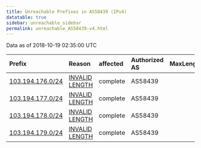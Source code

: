 ```yaml
---
title: Unreachable Prefixes in AS58439 (IPv4)
datatable: true
sidebar: unreachable_sidebar
permalink: unreachable_AS58439-v4.html
---
```


Data as of 2018-10-19 02:35:00 UTC


<div class="datatable-begin"></div>

| Prefix                                                     | Reason                                                                                                     | affected   | Authorized AS   |   MaxLength | Anchor                                       |   unreachable /24s |
|:-----------------------------------------------------------|:-----------------------------------------------------------------------------------------------------------|:-----------|:----------------|------------:|:---------------------------------------------|-------------------:|
| [103.194.176.0/24](https://stat.ripe.net/103.194.176.0/24) | [INVALID LENGTH](https://rpki-validator.ripe.net/announcement-preview?asn=AS58439&prefix=103.194.176.0/24) | complete   | AS58439         |          22 | [APNIC](unreachable_APNIC_RPKI_Root-v4.html) |                  1 |
| [103.194.177.0/24](https://stat.ripe.net/103.194.177.0/24) | [INVALID LENGTH](https://rpki-validator.ripe.net/announcement-preview?asn=AS58439&prefix=103.194.177.0/24) | complete   | AS58439         |          22 | [APNIC](unreachable_APNIC_RPKI_Root-v4.html) |                  1 |
| [103.194.178.0/24](https://stat.ripe.net/103.194.178.0/24) | [INVALID LENGTH](https://rpki-validator.ripe.net/announcement-preview?asn=AS58439&prefix=103.194.178.0/24) | complete   | AS58439         |          22 | [APNIC](unreachable_APNIC_RPKI_Root-v4.html) |                  1 |
| [103.194.179.0/24](https://stat.ripe.net/103.194.179.0/24) | [INVALID LENGTH](https://rpki-validator.ripe.net/announcement-preview?asn=AS58439&prefix=103.194.179.0/24) | complete   | AS58439         |          22 | [APNIC](unreachable_APNIC_RPKI_Root-v4.html) |                  1 |

<div class="datatable-end"></div>